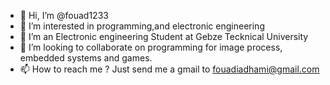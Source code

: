 - 👋 Hi, I’m @fouad1233
- 👀 I’m interested in programming,and electronic engineering
- 🌱 I’m an Electronic engineering Student at Gebze Tecknical University
- 💞️ I’m looking to collaborate on programming for image process, embedded systems and games.
- 📫 How to reach me ? Just send me a gmail to fouadiadhami@gmail.com

<!---
fouad1233/fouad1233 is a ✨ special ✨ repository because its `README.md` (this file) appears on your GitHub profile.
You can click the Preview link to take a look at your changes.
--->
